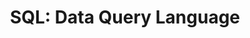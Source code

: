 ---
title: "SQL: Data Query Language"
running_title: "SQL DQL"
heading: "Lezioni"
weight: 40
summary: "La parte centrale di SQL è l'insieme delle istruzioni e clausole per l'interrogazione di una base di date, queste vanno sotto il nome di Data Query Language (DQL) e sono l'argomento di questo modulo."
---